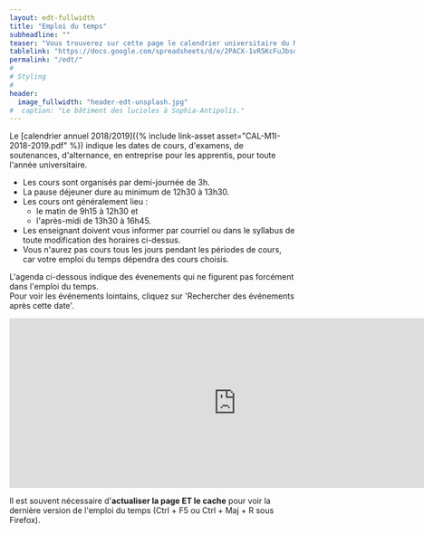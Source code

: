 ```yaml
---
layout: edt-fullwidth
title: "Emploi du temps"
subheadline: ""
teaser: "Vous trouverez sur cette page le calendrier universitaire du Master Informatique."
tablelink: "https://docs.google.com/spreadsheets/d/e/2PACX-1vR5KcFuJbsdzBo4KOfgOIObTYBGPpcbBdyZdy_nOjnILgtXwmZDjiJHh5bStoB6Ke3lGSPHDAdgmdU4/pubhtml?gid=1523095882&amp;single=true&amp;widget=true&amp;headers=false"
permalink: "/edt/"
#
# Styling
#
header:
  image_fullwidth: "header-edt-unsplash.jpg"
#  caption: "Le bâtiment des lucioles à Sophia-Antipolis."
---
```


Le [calendrier annuel 2018/2019]({% include link-asset asset="CAL-M1I-2018-2019.pdf" %}) indique les dates de cours, d'examens, de soutenances, d'alternance, en entreprise pour les apprentis, pour toute l'année universitaire.

 - Les cours sont organisés par demi-journée de 3h. 
 - La pause déjeuner dure au minimum de 12h30 à 13h30. 
 - Les cours ont généralement lieu : 
   - le matin de 9h15 à 12h30 et 
   - l'après-midi de 13h30 à 16h45.  
 - Les enseignant doivent vous informer par courriel ou dans le syllabus de toute modification des horaires ci-dessus.
 - Vous n'aurez pas cours tous les jours pendant les périodes de cours, car votre emploi du temps dépendra des cours choisis.

L'agenda ci-dessous indique des évenements qui ne figurent pas forcément dans l'emploi du temps.  
Pour voir les événements lointains, cliquez sur 'Rechercher des événements après cette date'.

<iframe src="https://calendar.google.com/calendar/embed?showTitle=0&amp;showNav=0&amp;showPrint=0&amp;showTabs=0&amp;showCalendars=0&amp;mode=AGENDA&amp;height=300&amp;wkst=2&amp;bgcolor=%23FFFFFF&amp;src=usr7a8q1t1sli8a1g4l6ms29lg%40group.calendar.google.com&amp;color=%2342104A&amp;ctz=Europe%2FParis&amp;dates=20190101%2F20190630" style="border-width:0" width="800" height="300" frameborder="0" scrolling="no"></iframe>


Il est souvent nécessaire d'**actualiser la page ET le cache** pour voir la dernière version de l'emploi du temps (Ctrl + F5 ou Ctrl + Maj + R sous Firefox).
